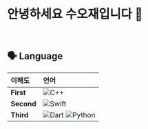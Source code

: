 # 안녕하세요 수오재입니다 👋

<br/>

## 🗣️ Language

| **이해도**  | **언어** |
|:--------------------|:--------------|
| **First**  | ![C++](https://img.icons8.com/color/48/000000/c-plus-plus-logo.png) |
| **Second** | ![Swift](https://img.icons8.com/color/48/000000/swift.png) |
| **Third**  |  ![Dart](https://img.icons8.com/color/48/000000/dart.png) ![Python](https://img.icons8.com/color/48/000000/python.png) |
